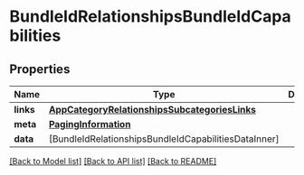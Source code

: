 # BundleIdRelationshipsBundleIdCapabilities

## Properties
Name | Type | Description | Notes
------------ | ------------- | ------------- | -------------
**links** | [**AppCategoryRelationshipsSubcategoriesLinks**](AppCategoryRelationshipsSubcategoriesLinks.md) |  | [optional] 
**meta** | [**PagingInformation**](PagingInformation.md) |  | [optional] 
**data** | [BundleIdRelationshipsBundleIdCapabilitiesDataInner] |  | [optional] 

[[Back to Model list]](../README.md#documentation-for-models) [[Back to API list]](../README.md#documentation-for-api-endpoints) [[Back to README]](../README.md)


